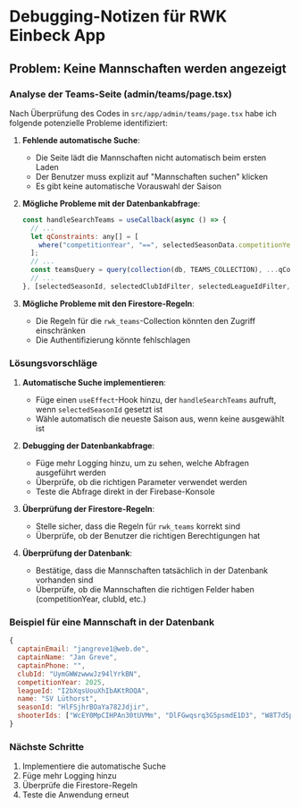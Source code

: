 # Debugging-Notizen für RWK Einbeck App

## Problem: Keine Mannschaften werden angezeigt

### Analyse der Teams-Seite (admin/teams/page.tsx)

Nach Überprüfung des Codes in `src/app/admin/teams/page.tsx` habe ich folgende potenzielle Probleme identifiziert:

1. **Fehlende automatische Suche**:
   - Die Seite lädt die Mannschaften nicht automatisch beim ersten Laden
   - Der Benutzer muss explizit auf "Mannschaften suchen" klicken
   - Es gibt keine automatische Vorauswahl der Saison

2. **Mögliche Probleme mit der Datenbankabfrage**:
   ```javascript
   const handleSearchTeams = useCallback(async () => {
     // ...
     let qConstraints: any[] = [
       where("competitionYear", "==", selectedSeasonData.competitionYear),
     ];
     // ...
     const teamsQuery = query(collection(db, TEAMS_COLLECTION), ...qConstraints, orderBy("name", "asc"));
     // ...
   }, [selectedSeasonId, selectedClubIdFilter, selectedLeagueIdFilter, allSeasons, toast]);
   ```

3. **Mögliche Probleme mit den Firestore-Regeln**:
   - Die Regeln für die `rwk_teams`-Collection könnten den Zugriff einschränken
   - Die Authentifizierung könnte fehlschlagen

### Lösungsvorschläge

1. **Automatische Suche implementieren**:
   - Füge einen `useEffect`-Hook hinzu, der `handleSearchTeams` aufruft, wenn `selectedSeasonId` gesetzt ist
   - Wähle automatisch die neueste Saison aus, wenn keine ausgewählt ist

2. **Debugging der Datenbankabfrage**:
   - Füge mehr Logging hinzu, um zu sehen, welche Abfragen ausgeführt werden
   - Überprüfe, ob die richtigen Parameter verwendet werden
   - Teste die Abfrage direkt in der Firebase-Konsole

3. **Überprüfung der Firestore-Regeln**:
   - Stelle sicher, dass die Regeln für `rwk_teams` korrekt sind
   - Überprüfe, ob der Benutzer die richtigen Berechtigungen hat

4. **Überprüfung der Datenbank**:
   - Bestätige, dass die Mannschaften tatsächlich in der Datenbank vorhanden sind
   - Überprüfe, ob die Mannschaften die richtigen Felder haben (competitionYear, clubId, etc.)

### Beispiel für eine Mannschaft in der Datenbank
```javascript
{
  captainEmail: "jangreve1@web.de",
  captainName: "Jan Greve",
  captainPhone: "",
  clubId: "UymGWWzwwwJz94lYrkBN",
  competitionYear: 2025,
  leagueId: "I2bXqsUouXhIbAKtROQA",
  name: "SV Lüthorst",
  seasonId: "HlFSjhrBOaYa782Jdjir",
  shooterIds: ["WcEY0MpCIHPAn30tUVMm", "DlFGwqsrq3G5psmdE1D3", "W8T7d5pT0iqt9mqJTdVt"]
}
```

### Nächste Schritte

1. Implementiere die automatische Suche
2. Füge mehr Logging hinzu
3. Überprüfe die Firestore-Regeln
4. Teste die Anwendung erneut